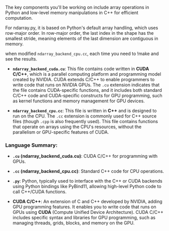 The key components you'll be working on include array operations in Python and low-level memory manipulations in C++ for efficient computation.

 For ndarray.py, it is based on Python's default array handling, which uses row-major order. In row-major order, the last index in the shape has the smallest stride, meaning elements of the last dimension are contiguous in memory.


when modified `ndarray_backend_cpu.cc`, each time you need to !make and see the results.



-   **`ndarray_backend_cuda.cu`**: This file contains code written in **CUDA C/C++**, which is a parallel computing platform and programming model created by NVIDIA. CUDA extends C/C++ to enable programmers to write code that runs on NVIDIA GPUs. The `.cu` extension indicates that the file contains CUDA-specific functions, and it includes both standard C/C++ code and CUDA-specific constructs for GPU programming, such as kernel functions and memory management for GPU devices.
    
-   **`ndarray_backend_cpu.cc`**: This file is written in **C++** and is designed to run on the CPU. The `.cc` extension is commonly used for C++ source files (though `.cpp` is also frequently used). This file contains functions that operate on arrays using the CPU's resources, without the parallelism or GPU-specific features of CUDA.
    

### Language Summary:

-   **`.cu` (ndarray_backend_cuda.cu)**: CUDA C/C++ for programming with GPUs.
-   **`.cc` (ndarray_backend_cpu.cc)**: Standard C++ code for CPU operations.
-   **`.py`**: Python, typically used to interface with the C++ or CUDA backends using Python bindings like PyBind11, allowing high-level Python code to call C++/CUDA functions.

-   **CUDA C/C++**: An extension of C and C++ developed by NVIDIA, adding GPU programming features. It enables you to write code that runs on GPUs using **CUDA** (Compute Unified Device Architecture). CUDA C/C++ includes specific syntax and libraries for GPU programming, such as managing threads, grids, blocks, and memory on the GPU.
